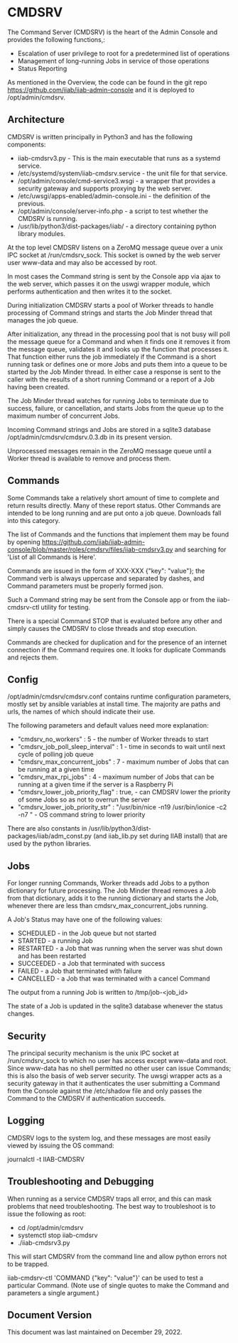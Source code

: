# CMDSRV

The Command Server (CMDSRV) is the heart of the Admin Console and provides the following functions,:
- Escalation of user privilege to root for a predetermined list of operations
- Management of long-running Jobs in service of those operations
- Status Reporting

As mentioned in the Overview, the code can be found in the git repo https://github.com/iiab/iiab-admin-console and it is deployed to /opt/admin/cmdsrv.

## Architecture

CMDSRV is written principally in Python3 and has the following components:

- iiab-cmdsrv3.py - This is the main executable that runs as a systemd service.
- /etc/systemd/system/iiab-cmdsrv.service - the unit file for that service.
- /opt/admin/console/cmd-service3.wsgi - a wrapper that provides a security gateway and supports proxying by the web server.
- /etc/uwsgi/apps-enabled/admin-console.ini - the definition of the previous.
- /opt/admin/console/server-info.php - a script to test whether the CMDSRV is running.
- /usr/lib/python3/dist-packages/iiab/ - a directory containing python library modules.

At the top level CMDSRV listens on a ZeroMQ message queue over a unix IPC socket at /run/cmdsrv_sock. This socket is owned by the web server user www-data and may also be accessed by root.

In most cases the Command string is sent by the Console app via ajax to the web server, which passes it on the uswgi wrapper module, which performs authentication and then writes it to the socket.

During initialization CMDSRV starts a pool of Worker threads to handle processing of Command strings and starts the Job Minder thread that manages the job queue.

After initialization, any thread in the processing pool that is not busy will poll the message queue for a Command and when it finds one it removes it from the message queue, validates it and looks up the function that processes it. That function either runs the job immediately if the Command is a short running task or defines one or more Jobs and puts them into a queue to be started by the Job Minder thread. In either case a response is sent to the caller with the results of a short running Command or a report of a Job having been created.

The Job Minder thread watches for running Jobs to terminate due to success, failure, or cancellation, and starts Jobs from the queue up to the maximum number of concurrent Jobs.

Incoming Command strings and Jobs are stored in a sqlite3 database /opt/admin/cmdsrv/cmdsrv.0.3.db in its present version.

Unprocessed messages remain in the ZeroMQ message queue until a Worker thread is available to remove and process them.

## Commands

Some Commands take a relatively short amount of time to complete and return results directly. Many of these report status. Other Commands are intended to be long running and are put onto a job queue. Downloads fall into this category.

The list of Commands and the functions that implement them may be found by opening https://github.com/iiab/iiab-admin-console/blob/master/roles/cmdsrv/files/iiab-cmdsrv3.py and searching for 'List of all Commands is Here'.

Commands are issued in the form of XXX-XXX {"key": "value"}; the Command verb is always uppercase and separated by dashes, and Command parameters must be properly formed json.

Such a Command string may be sent from the Console app or from the iiab-cmdsrv-ctl utility for testing.

There is a special Command STOP that is evaluated before any other and simply causes the CMDSRV to close threads and stop execution.

Commands are checked for duplication and for the presence of an internet connection if the Command requires one.
It looks for duplicate Commands and rejects them.

## Config

/opt/admin/cmdsrv/cmdsrv.conf contains runtime configuration parameters, mostly set by ansible variables at install time. The majority are paths and urls, the names of which should indicate their use.

The following parameters and default values need more explanation:

- "cmdsrv_no_workers" : 5 - the number of Worker threads to start
- "cmdsrv_job_poll_sleep_interval" : 1 - time in seconds to wait until next cycle of polling job queue
- "cmdsrv_max_concurrent_jobs" : 7 - maximum number of Jobs that can be running at a given time
- "cmdsrv_max_rpi_jobs" : 4 - maximum number of Jobs that can be running at a given time if the server is a Raspberry Pi
- "cmdsrv_lower_job_priority_flag" : true, - can CMDSRV lower the priority of some Jobs so as not to overrun the server
- "cmdsrv_lower_job_priority_str" : "/usr/bin/nice -n19 /usr/bin/ionice -c2 -n7 " - OS command string to lower priority

There are also constants in /usr/lib/python3/dist-packages/iiab/adm_const.py (and iiab_lib.py set during IIAB install) that are used by the python libraries.

## Jobs

For longer running Commands, Worker threads add Jobs to a python dictionary for future processing. The Job Minder thread removes a Job from that dictionary, adds it to the running dictionary and starts the Job, whenever there are less than cmdsrv_max_concurrent_jobs running.

A Job's Status may have one of the following values:

- SCHEDULED - in the Job queue but not started
- STARTED - a running Job
- RESTARTED - a Job that was running when the server was shut down and has been restarted
- SUCCEEDED - a Job that terminated with success
- FAILED - a Job that terminated with failure
- CANCELLED - a Job that was terminated with a cancel Command

The output from a running Job is written to /tmp/job-<job_id>

The state of a Job is updated in the sqlite3 database whenever the status changes.

## Security

The principal security mechanism is the unix IPC socket at /run/cmdsrv_sock to which no user has access except www-data and root. Since www-data has no shell permitted no other user can issue Commands; this is also the basis of web server security. The uwsgi wrapper acts as a security gateway in that it authenticates the user submitting a Command from the Console against the /etc/shadow file and only passes the Command to the CMDSRV if authentication succeeds.

## Logging

CMDSRV logs to the system log, and these messages are most easily viewed by issuing the OS command:

journalctl -t IIAB-CMDSRV

## Troubleshooting and Debugging

When running as a service CMDSRV traps all error, and this can mask problems that need troubleshooting. The best way to troubleshoot is to issue the following as root:

- cd /opt/admin/cmdsrv
- systemctl stop iiab-cmdsrv
- ./iiab-cmdsrv3.py

This will start CMDSRV from the command line and allow python errors not to be trapped.

iiab-cmdsrv-ctl 'COMMAND {"key": "value"}' can be used to test a particular Command. (Note use of single quotes to make the Command and parameters a single argument.)

## Document Version

This document was last maintained on December 29, 2022.
